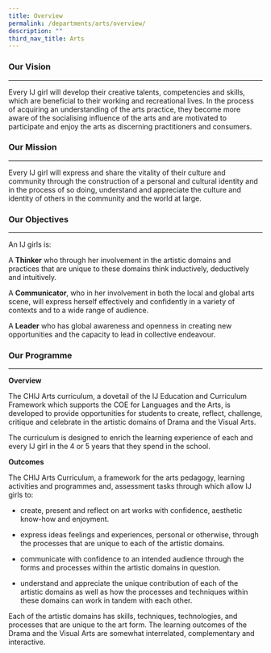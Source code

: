 ```yaml
---
title: Overview
permalink: /departments/arts/overview/
description: ""
third_nav_title: Arts
---
```

### Our Vision

* * *

Every IJ girl will develop their creative talents, competencies and skills, which are beneficial to their working and recreational lives. In the process of acquiring an understanding of the arts practice, they become more aware of the socialising influence of the arts and are motivated to participate and enjoy the arts as discerning practitioners and consumers.

### Our Mission

* * *

Every IJ girl will express and share the vitality of their culture and community through the construction of a personal and cultural identity and in the process of so doing, understand and appreciate the culture and identity of others in the community and the world at large.

### Our Objectives

* * *

An IJ girls is:

A **Thinker** who through her involvement in the artistic domains and practices that are unique to these domains think inductively, deductively and intuitively.

A **Communicator**, who in her involvement in both the local and global arts scene, will express herself effectively and confidently in a variety of contexts and to a wide range of audience.

A **Leader** who has global awareness and openness in creating new opportunities and the capacity to lead in collective endeavour.

### Our Programme

* * *

**Overview**

The CHIJ Arts curriculum, a dovetail of the IJ Education and Curriculum Framework which supports the COE for Languages and the Arts, is developed to provide opportunities for students to create, reflect, challenge, critique and celebrate in the artistic domains of Drama and the Visual Arts.

The curriculum is designed to enrich the learning experience of each and every IJ girl in the 4 or 5 years that they spend in the school.

**Outcomes**

The CHIJ Arts Curriculum, a framework for the arts pedagogy, learning activities and programmes and, assessment tasks through which allow IJ girls to:

*   create, present and reflect on art works with confidence, aesthetic know-how and enjoyment.
    
*   express ideas feelings and experiences, personal or otherwise, through the processes that are unique to each of the artistic domains.
    
*   communicate with confidence to an intended audience through the forms and processes within the artistic domains in question.
    
*   understand and appreciate the unique contribution of each of the artistic domains as well as how the processes and techniques within these domains can work in tandem with each other.
    

Each of the artistic domains has skills, techniques, technologies, and processes that are unique to the art form. The learning outcomes of the Drama and the Visual Arts are somewhat interrelated, complementary and interactive.